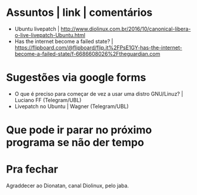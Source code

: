 Assuntos | link | comentários
=============================
* Ubuntu livepatch | http://www.diolinux.com.br/2016/10/canonical-libera-o-live-livepatch-Ubuntu.html
* Has the internet become a failed state? | https://flipboard.com/@flipboard/flip.it%2FPsE1GY-has-the-internet-become-a-failed-state/f-6686608026%2Ftheguardian.com


Sugestões via google forms
==========================
* O que é preciso para começar de vez a usar uma distro GNU/Linuz? | Luciano FF (Telegram/UBL)
* Livepatch no Ubuntu | Wagner (Telegram/UBL)

Que pode ir parar no próximo programa se não der tempo
=======================================================

Pra fechar
==========
Agraddecer ao Dionatan, canal Diolinux, pelo jaba.


